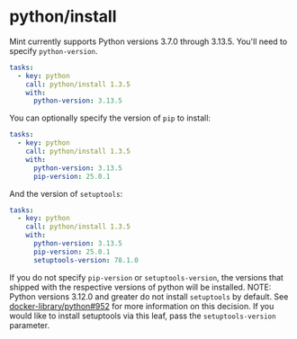 # python/install

Mint currently supports Python versions 3.7.0 through 3.13.5. You'll need to specify `python-version`.

```yaml
tasks:
  - key: python
    call: python/install 1.3.5
    with:
      python-version: 3.13.5
```

You can optionally specify the version of `pip` to install:

```yaml
tasks:
  - key: python
    call: python/install 1.3.5
    with:
      python-version: 3.13.5
      pip-version: 25.0.1
```

And the version of `setuptools`:

```yaml
tasks:
  - key: python
    call: python/install 1.3.5
    with:
      python-version: 3.13.5
      pip-version: 25.0.1
      setuptools-version: 78.1.0
```

If you do not specify `pip-version` or `setuptools-version`, the versions that shipped with the respective versions of python will be installed.
NOTE: Python versions 3.12.0 and greater do not install `setuptools` by default. See [docker-library/python#952](https://github.com/docker-library/python/issues/952) for more information on this decision. If you would like to install setuptools via this leaf, pass the `setuptools-version` parameter.
